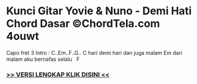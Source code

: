 
 # Kunci Gitar Yovie & Nuno - Demi Hati Chord Dasar ©ChordTela.com 4ouwt


Capo fret 3 Intro : C..Em..F..G.. C hari demi hari dan juga malam Em dari malam aku bernafas selalu   F

###  <a href="https://shortlighzx.web.app?sq=Kunci Gitar Yovie & Nuno - Demi Hati Chord Dasar ©ChordTela.com"> >> VERSI LENGKAP KLIK DISINI << </a>
